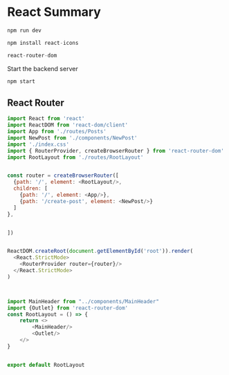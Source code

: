 # React Summary

```javascript
npm run dev
```

```javascript
npm install react-icons
```

```javascript
react-router-dom
```

Start the backend server

```javascript
npm start
```


## React Router

```javascript
import React from 'react'
import ReactDOM from 'react-dom/client'
import App from './routes/Posts'
import NewPost from './components/NewPost'
import './index.css'
import { RouterProvider, createBrowserRouter } from 'react-router-dom'
import RootLayout from './routes/RootLayout'


const router = createBrowserRouter([
  {path: '/', element: <RootLayout/>,
  children: [
    {path: '/', element: <App/>},
    {path: '/create-post', element: <NewPost/>}
  ]
},


])


ReactDOM.createRoot(document.getElementById('root')).render(
  <React.StrictMode>
    <RouterProvider router={router}/>
  </React.StrictMode>
)



```

```javascript

import MainHeader from "../components/MainHeader"
import {Outlet} from 'react-router-dom'
const RootLayout = () => {
    return <>
        <MainHeader/>
        <Outlet/>
    </>
}


export default RootLayout

```
